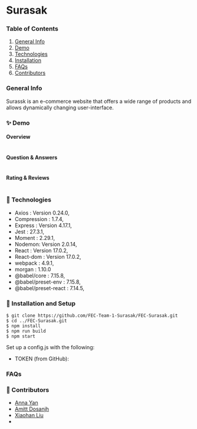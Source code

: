# Surasak
### Table of Contents
1. [General Info](#🌴-General-Info)
2. [Demo](#✨-Demo)
3. [Technologies](#🧪-Technologies)
4. [Installation](#🚀-Installation)
5. [FAQs](#FAQS)
6. [Contributors](#🤝-Contributors)


### General Info
Surassk is an e-commerce website that offers a wide range of products and allows dynamically changing user-interface.

### ✨ Demo
#### Overview
![]()

#### Question & Answers
![]()

#### Rating & Reviews
![]()

### 🧪 Technologies
* Axios : Version 0.24.0,
* Compression : 1.7.4,
* Express : Version 4.17.1,
* Jest : 27.3.1,
* Moment : 2.29.1,
* Nodemon: Version 2.0.14,
* React : Version 17.0.2,
* React-dom : Version 17.0.2,
* webpack : 4.9.1,
* morgan : 1.10.0
* @babel/core : 7.15.8,
* @babel/preset-env : 7.15.8,
* @babel/preset-react : 7.14.5,


### 🚀 Installation and Setup
```
$ git clone https://github.com/FEC-Team-1-Surasak/FEC-Surasak.git
$ cd ../FEC-Surasak.git
$ npm install
$ npm run build
$ npm start
```
Set up a config.js with the following: 

* TOKEN (from GitHub): 


### FAQs


### 🤝 Contributors
- [Anna Yan]()
- [Amitt Dosanjh]()
- [Xiaohan Liu]()
- 
